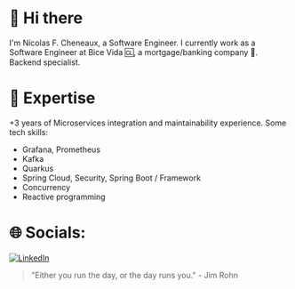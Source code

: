 # 👋 Hi there

I'm Nícolas F. Cheneaux, a Software Engineer. I currently work as a Software Engineer at Bice Vida 🆑, a mortgage/banking company 🏦. </br>
Backend specialist.

# 🚀 Expertise

+3 years of Microservices integration and maintainability experience.
Some tech skills: 
- Grafana, Prometheus
- Kafka
- Quarkus
- Spring Cloud, Security, Spring Boot / Framework
- Concurrency
- Reactive programming

# 🌐 Socials:
[![LinkedIn](https://img.shields.io/badge/LinkedIn-%230077B5.svg?logo=linkedin&logoColor=white)](https://linkedin.com/in/nic0q)

> "Either you run the day, or the day runs you." - Jim Rohn
